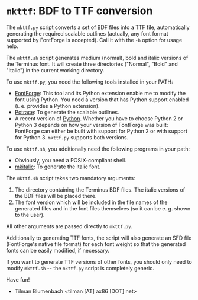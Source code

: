 # `mkttf`: BDF to TTF conversion #

The `mkttf.py` script converts a set of BDF files into
a TTF file, automatically generating the required scalable outlines
(actually, any font format supported by FontForge is accepted).
Call it with the `-h` option for usage help.

The `mkttf.sh` script generates medium (normal), bold and italic versions
of the Terminus font. It will create three directories ("Normal", "Bold"
and "Italic") in the current working directory.

To use `mktff.py`, you need the following tools installed in your PATH:
  - [FontForge](http://fontforge.sf.net): This tool and its Python extension
    enable me to modify the font using Python. You need a version that has
    Python support enabled (i. e. provides a Python extension).
  - [Potrace](http://potrace.sf.net): To generate the scalable outlines.
  - A recent version of [Python](http://python.org). Whether you have to choose
    Python 2 or Python 3 depends on how your version of FontForge was built:
    FontForge can either be built with support for Python 2 or with support for
    Python 3. `mkttf.py` supports both versions.

To use `mkttf.sh`, you additionally need the following programs in your path:
  - Obviously, you need a POSIX-compliant shell.
  - [mkitalic](http://hp.vector.co.jp/authors/VA013651/freeSoftware/mkbold-mkitalic.html):
    To generate the italic font.

The `mkttf.sh` script takes two mandatory arguments:

1. The directory containing the Terminus BDF files. The italic versions of the BDF
   files will be placed there.
2. The font version which will be included in the file names of the generated files
   and in the font files themselves (so it can be e. g. shown to the user).

All other arguments are passed directly to `mkttf.py`.

Additionally to generating TTF fonts, the script will also generate an SFD
file (FontForge's native file format) for each font weight so that the generated
fonts can be easily modified, if necessary.

If you want to generate TTF versions of other fonts, you should only need
to modify `mkttf.sh` -- the `mkttf.py` script is completely generic.

Have fun!

- Tilman Blumenbach <tilman [AT] ax86 [DOT] net>
